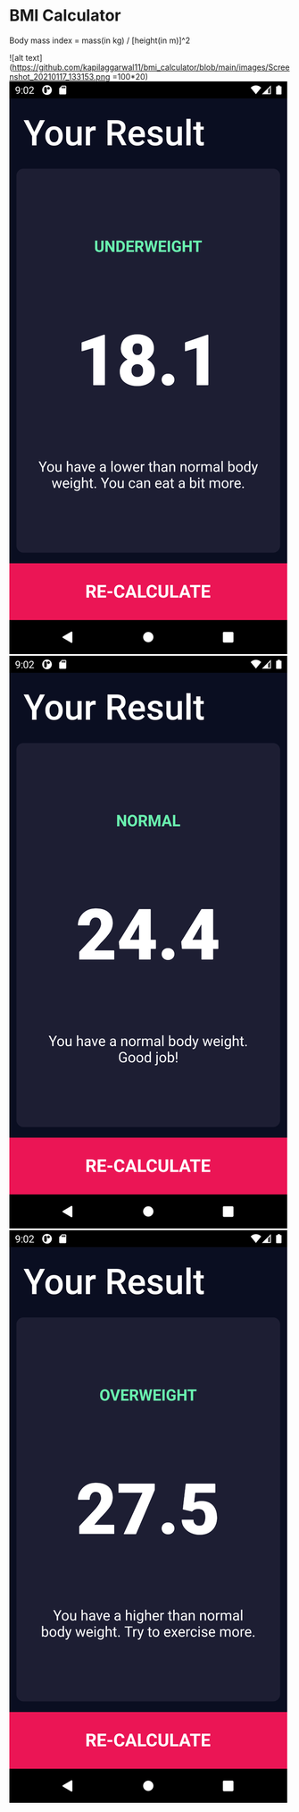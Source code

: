 # BMI Calculator

Body mass index = mass(in kg) / [height(in m)]^2

![alt text](https://github.com/kapilaggarwal11/bmi_calculator/blob/main/images/Screenshot_20210117_133153.png =100*20)
![alt text](https://github.com/kapilaggarwal11/bmi_calculator/blob/main/images/Screenshot_20210117_134942.png)
![alt text](https://github.com/kapilaggarwal11/bmi_calculator/blob/main/images/Screenshot_20210117_134916.png)
![alt text](https://github.com/kapilaggarwal11/bmi_calculator/blob/main/images/Screenshot_20210117_133200.png)
